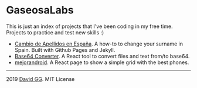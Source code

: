 # GaseosaLabs

This is just an index of projects that I've been coding in my free time. Projects to practice and test new skills :)

- [Cambio de Apellidos en España](http://cambioapellidos.gaseosalabs.com). A how-to to change your surname in Spain. Built with Github Pages and Jekyll.
- [Base64 Converter](http://base64converter.gaseosalabs.com). A React tool to convert files and text from/to base64.
- [mejorandroid](http://mejorandroid.gaseosalabs.com). A React page to show a simple grid with the best phones.

---

2019 [David GG](http://davidgg.es). MIT License
